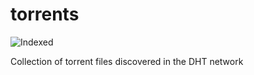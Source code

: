 torrents 
========
![Indexed](https://img.shields.io/badge/indexed-248410-blue)

Collection of torrent files discovered in the DHT network
